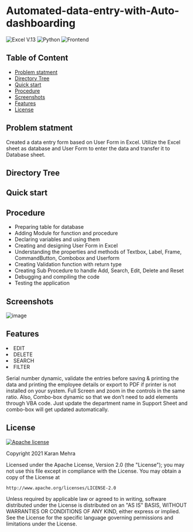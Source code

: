 # Automated-data-entry-with-Auto-dashboarding 

![Excel V.13](https://img.shields.io/badge/ide-Excel-blue.svg) ![Python](https://img.shields.io/badge/Language-VBA-brightgreen.svg)  ![Frontend](https://img.shields.io/badge/Frontend-VBA_Macros-purple.svg) 


## Table of Content
  * [Problem statment](#Problem-statment)
  * [Directory Tree](#directory-tree)
  * [Quick start](#quick-start)
  * [Procedure](#procedure)
  * [Screenshots](#screenshots)
  * [Features](#features)
  * [License](#license)

## Problem statment
 
Created a data entry form based on User Form in Excel. Utilize the Excel sheet as database and User Form to enter the data and transfer it to Database sheet.
  

## Directory Tree




## Quick start




## Procedure
  <ul>
     <li> Preparing table for database </li>
     <li> Adding Module for function and procedure </li>
     <li> Declaring variables and using them </li>
     <li> Creating and designing User Form in Excel </li>
     <li> Understanding the properties and methods of Textbox, Label, Frame, CommandButton, Combobox and Userform </li>
     <li> Creating Validation function with return type </li>
     <li> Creating Sub Procedure to handle Add, Search, Edit, Delete and Reset </li>
     <li> Debugging and compiling the code </li>
     <li> Testing the application </li> 
 </ul>


## Screenshots
![image](https://user-images.githubusercontent.com/62024355/124174733-589f0e80-daca-11eb-9d7c-3516f8c65678.png)


## Features  
<li>
  EDIT
 </li> 
 <li>
  DELETE
 </li> 
 <li>
  SEARCH
 </li>
 <li> FILTER 
 </li> 
 <p> Serial number dynamic, validate the entries before saving & printing the data and printing the employee details or export to PDF if printer is not installed on your system. 
     Full Screen and zoom in the controls in the same ratio. Also, Combo-box dynamic so that we don’t need to add elements through VBA code. Just update the department name in Support Sheet and combo-box will get updated automatically.
 </p>
 </li>
</ul>



## License
[![Apache license](https://img.shields.io/badge/license-apache-blue?style=for-the-badge&logo=appveyor)](http://www.apache.org/licenses/LICENSE-2.0e)

Copyright 2021 Karan Mehra 

Licensed under the Apache License, Version 2.0 (the "License");
you may not use this file except in compliance with the License.
You may obtain a copy of the License at

    http://www.apache.org/licenses/LICENSE-2.0

Unless required by applicable law or agreed to in writing, software
distributed under the License is distributed on an "AS IS" BASIS,
WITHOUT WARRANTIES OR CONDITIONS OF ANY KIND, either express or implied.
See the License for the specific language governing permissions and
limitations under the License.
